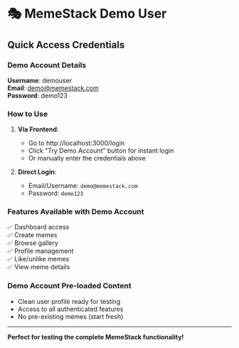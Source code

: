 # 🎭 MemeStack Demo User
## Quick Access Credentials

### Demo Account Details
**Username**: demouser  
**Email**: demo@memestack.com  
**Password**: demo123  

### How to Use
1. **Via Frontend**: 
   - Go to http://localhost:3000/login
   - Click "Try Demo Account" button for instant login
   - Or manually enter the credentials above

2. **Direct Login**:
   - Email/Username: `demo@memestack.com`
   - Password: `demo123`

### Features Available with Demo Account
✅ Dashboard access  
✅ Create memes  
✅ Browse gallery  
✅ Profile management  
✅ Like/unlike memes  
✅ View meme details  

### Demo Account Pre-loaded Content
- Clean user profile ready for testing
- Access to all authenticated features
- No pre-existing memes (start fresh)

---

**Perfect for testing the complete MemeStack functionality!**
